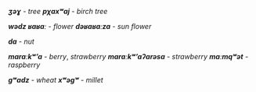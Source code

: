 
**_ʒəɣ_** - _tree_
**_pχaxʷaj_** - _birch tree_

**_wədz ʁaʁaː_** - _flower_
**_dəʁaʁaːza_** - _sun flower_

**_da_** - _nut_

**_maraːkʷʼa_** - _berry_, _strawberry_
**_maraːkʷʼaʔarəsa_** - _strawberry_
**_maːmqʷət_** - _raspberry_

**_gʷadz_** - _wheat_
**_xʷəgʷ_** - _millet_
